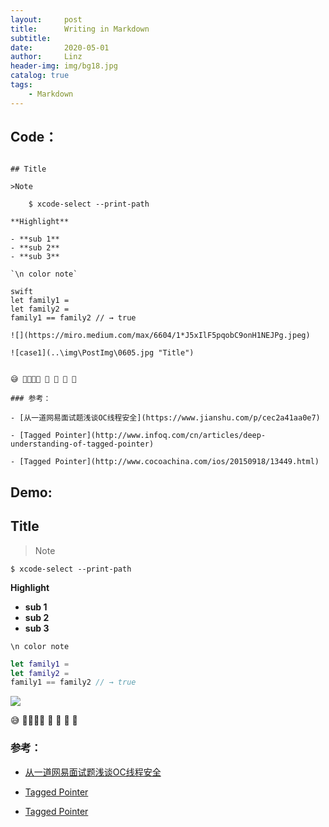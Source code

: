 ```yaml
---
layout:     post
title:      Writing in Markdown
subtitle:  
date:       2020-05-01
author:     Linz
header-img: img/bg18.jpg
catalog: true
tags:
    - Markdown
---
```


## Code：

```

## Title

>Note

	$ xcode-select --print-path

**Highlight**

- **sub 1**
- **sub 2**
- **sub 3**

`\n color note`

swift
let family1 =
let family2 =
family1 == family2 // → true

![](https://miro.medium.com/max/6604/1*J5xIlF5pqobC9onH1NEJPg.jpeg)

![case1](..\img\PostImg\0605.jpg "Title")


😅 👨‍👩‍👧‍👦 👨 👩 👧 👦

### 参考：

- [从一道网易面试题浅谈OC线程安全](https://www.jianshu.com/p/cec2a41aa0e7)

- [Tagged Pointer](http://www.infoq.com/cn/articles/deep-understanding-of-tagged-pointer)

- [Tagged Pointer](http://www.cocoachina.com/ios/20150918/13449.html)

```

## Demo:

## Title

>Note

	$ xcode-select --print-path

**Highlight**

- **sub 1**
- **sub 2**
- **sub 3**

`\n color note`

```swift
let family1 =
let family2 =
family1 == family2 // → true
```

![](https://images.ifanr.cn/wp-content/uploads/2018/06/WWDC-26.jpg)

😅 👨‍👩‍👧‍👦 👨 👩 👧 👦

### 参考：

- [从一道网易面试题浅谈OC线程安全](https://www.jianshu.com/p/cec2a41aa0e7)

- [Tagged Pointer](http://www.infoq.com/cn/articles/deep-understanding-of-tagged-pointer)

- [Tagged Pointer](http://www.cocoachina.com/ios/20150918/13449.html)
